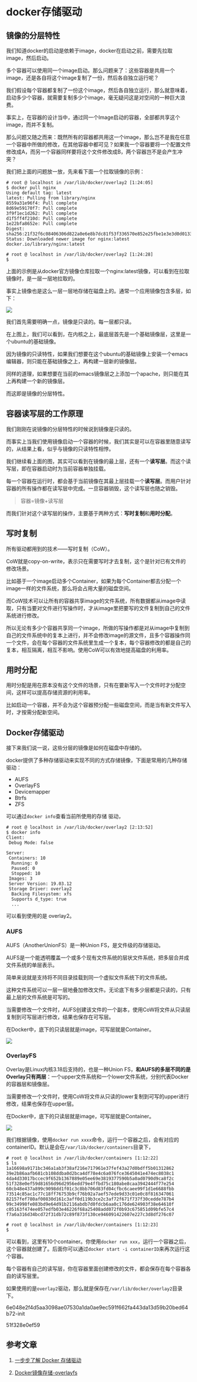 # docker存储驱动

## 镜像的分层特性

我们知道docker的启动是依赖于image，docker在启动之前，需要先拉取image，然后启动。

多个容器可以使用同一个image启动。那么问题来了：这些容器是共用一个image，还是各自将这个image复制了一份，然后各自独立运行呢？

我们假设每个容器都复制了一份这个image，然后各自独立运行，那么就意味着，启动多少个容器，就需要复制多少个image，毫无疑问这是对空间的一种巨大浪费。

事实上，在容器的设计当中，通过同一个Image启动的容器，全部都共享这个image，而并不复制。

那么问题又随之而来：既然所有的容器都共用这一个image，那么岂不是我在任意一个容器中所做的修改，在其他容器中都可见？如果我一个容器要将一个配置文件修改成A，而另一个容器同样要将这个文件修改成B，两个容器岂不是会产生冲突？

我们把上面的问题放一放，先来看下面一个拉取镜像的示例：

```shell
# root @ localhost in /var/lib/docker/overlay2 [1:24:05]
$ docker pull nginx
Using default tag: latest
latest: Pulling from library/nginx
8559a31e96f4: Pull complete
8d69e59170f7: Pull complete
3f9f1ec1d262: Pull complete
d1f5ff4f210d: Pull complete
1e22bfa8652e: Pull complete
Digest: sha256:21f32f6c08406306d822a0e6e8b7dc81f53f336570e852e25fbe1e3e3d0d0133
Status: Downloaded newer image for nginx:latest
docker.io/library/nginx:latest

# root @ localhost in /var/lib/docker/overlay2 [1:24:28]
$

```

上面的示例是从docker官方镜像仓库拉取一个nginx:latest镜像，可以看到在拉取镜像时，是一层一层地拉取的。

事实上镜像也是这么一层一层地存储在磁盘上的。通常一个应用镜像包含多层，如下：

![](https://raw.githubusercontent.com/ernest-dzf/docs/master/pic/docker_layer.png)

我们首先需要明确一点，镜像是只读的。每一层都只读。

在上图上，我们可以看到，在内核之上，最底层首先是一个基础镜像层，这里是一个ubuntu的基础镜像。

因为镜像的只读特性，如果我们想要在这个ubuntu的基础镜像上安装一个emacs编辑器，则只能在基础镜像之上，再构建一层新的镜像层。

同样的道理，如果想要在当前的emacs镜像层之上添加一个apache，则只能在其上再构建一个新的镜像层。

而这即是镜像的分层特性。

## 容器读写层的工作原理

我们刚刚在说镜像的分层特性的时候说到镜像是只读的。

而事实上当我们使用镜像启动一个容器的时候，我们其实是可以在容器里随意读写的，从结果上看，似乎与镜像的只读特性相悖。

我们继续看上面的图，其实可以看到在镜像的最上层，还有一个**读写层**。而这个读写层，即在容器启动时为当前容器单独挂载。

每一个容器在运行时，都会基于当前镜像在其最上层挂载一个**读写层**。而用户针对容器的所有操作都在读写层中完成。一旦容器销毁，这个读写层也随之销毁。

> 容器=镜像+读写层

而我们针对这个读写层的操作，主要基于两种方式：**写时复制**和**用时分配**。

## 写时复制

所有驱动都用到的技术——写时复制（CoW）。

CoW就是copy-on-write，表示只在需要写时才去复制，这个是针对已有文件的修改场景。

比如基于一个image启动多个Container，如果为每个Container都去分配一个image一样的文件系统，那么将会占用大量的磁盘空间。

而CoW技术可以让所有的容器共享image的文件系统，所有数据都从image中读取，只有当要对文件进行写操作时，才从image里把要写的文件复制到自己的文件系统进行修改。

所以无论有多少个容器共享同一个image，所做的写操作都是对从image中复制到自己的文件系统中的复本上进行，并不会修改image的源文件，且多个容器操作同一个文件，会在每个容器的文件系统里生成一个复本，每个容器修改的都是自己的复本，相互隔离，相互不影响。使用CoW可以有效地提高磁盘的利用率。

## 用时分配

用时分配是用在原本没有这个文件的场景，只有在要新写入一个文件时才分配空间，这样可以提高存储资源的利用率。

比如启动一个容器，并不会为这个容器预分配一些磁盘空间，而是当有新文件写入时，才按需分配新空间。

## Docker存储驱动

接下来我们说一说，这些分层的镜像是如何在磁盘中存储的。

docker提供了多种存储驱动来实现不同的方式存储镜像，下面是常用的几种存储驱动：

- AUFS
- OverlayFS
- Devicemapper
- Btrfs
- ZFS

可以通过`docker info`查看当前所使用的存储 驱动，

```shell
# root @ localhost in /var/lib/docker/overlay2 [2:13:52]
$ docker info
Client:
 Debug Mode: false

Server:
 Containers: 10
  Running: 0
  Paused: 0
  Stopped: 10
 Images: 3
 Server Version: 19.03.12
 Storage Driver: overlay2
  Backing Filesystem: xfs
  Supports d_type: true
  ...
```

可以看到使用的是 overlay2。

### AUFS

AUFS（AnotherUnionFS）是一种Union FS，是文件级的存储驱动。

AUFS是一个能透明覆盖一个或多个现有文件系统的层状文件系统，把多层合并成文件系统的单层表示。

简单来说就是支持将不同目录挂载到同一个虚拟文件系统下的文件系统。

这种文件系统可以一层一层地叠加修改文件。无论底下有多少层都是只读的，只有最上层的文件系统是可写的。

当需要修改一个文件时，AUFS创建该文件的一个副本，使用CoW将文件从只读层复制到可写层进行修改，结果也保存在可写层。

在Docker中，底下的只读层就是image，可写层就是Container。

![](https://raw.githubusercontent.com/ernest-dzf/docs/master/pic/docker_aufs.png)

### OverlayFS

Overlay是Linux内核3.18后支持的，也是一种Union FS，**和AUFS的多层不同的是Overlay只有两层**：一个upper文件系统和一个lower文件系统，分别代表Docker的容器层和镜像层。

当需要修改一个文件时，使用CoW将文件从只读的lower复制到可写的upper进行修改，结果也保存在upper层。

在Docker中，底下的只读层就是image，可写层就是Container。

![](https://raw.githubusercontent.com/ernest-dzf/docs/master/pic/docker_overlayFS.jpg)

我们根据镜像，使用`docker run xxxx`命令，运行一个容器之后，会有对应的containerID。默认是会在`/var/lib/docker/containers`目录下，

```shell
# root @ localhost in /var/lib/docker/containers [1:12:22]
$ ls
1a16698a9171bc346a1ab3f38af216e717961e37fef43a27d0bdff5b01312862
39e2b86aafb681cb108ddba0d2bca4df78e4c6a076fce3645041e474ec8038c1
4da4d33017bccec9f652b1367889e05ee69e3819377590b5a0ad0790d9ca8f2c
51f328e0ef59d81656d96d2956edd79e4ffbd75c180abe8caa3942444f77e254
60cb48e437a899c9098dd1f01c3c8bb706d83fd04cfbc6caee99f1d1e6688fbb
73514c85ac1c77c18ff76753b9cf76b92a7aef57ede9d33c01e0c8f816347061
82157fef780af00830d161c3aff0d119b3ce2c3af72f671f737f30cedde787b4
99c34998fe083bd9e64d91b2116abdb7d0fdcb6aa0c176de624903f38e64610f
c05163f474ee057edfb03e46226f68a25408add072f0b93c675851d09bfe57c4
f7a6a316d34bcd72f31db72c89f873f130ce946091422607e227c3d8df276c07

# root @ localhost in /var/lib/docker/containers [1:12:23]
$
```

可以看到，这里有10个container。你使用`docker run xxx`，运行一个容器之后，这个容器就创建了。后面你可以通过`docker start -i containerID`来再次运行这个容器。

每个容器有自己的读写层，你在容器里面创建修改的文件，都会保存在每个容器各自的读写层里。

如果使用的是`overlay2`驱动，那么就是保存在`/var/lib/docker/overlay2`目录下。



6e048e2f4d5aa3098ae07530a1da0ae9ec591f662fa443da13d59b20bed64b72-init



51f328e0ef59



## 参考文章

1. [一步步了解 Docker 存储驱动](https://zhuanlan.zhihu.com/p/73147396)

2.  [Docker镜像存储-overlayfs](https://www.cnblogs.com/wdliu/p/10483252.html)

